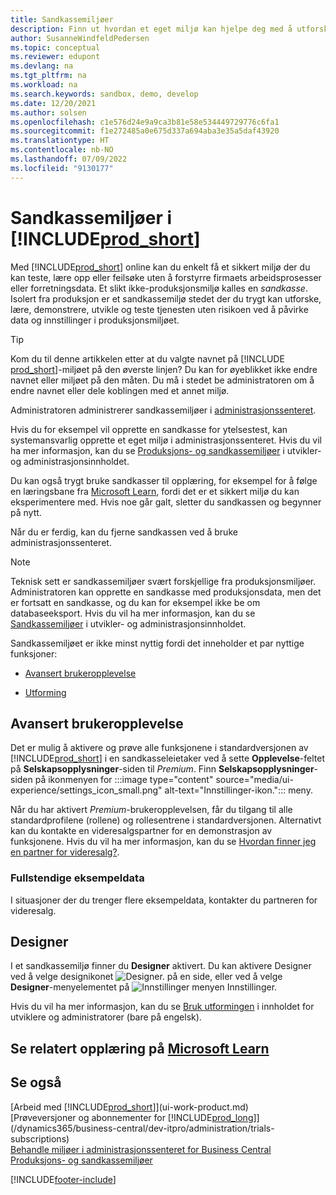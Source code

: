 ```yaml
---
title: Sandkassemiljøer
description: Finn ut hvordan et eget miljø kan hjelpe deg med å utforske, lære, prøve, utvikle, feilsøke og teste Business Central på en sikker måte.
author: SusanneWindfeldPedersen
ms.topic: conceptual
ms.reviewer: edupont
ms.devlang: na
ms.tgt_pltfrm: na
ms.workload: na
ms.search.keywords: sandbox, demo, develop
ms.date: 12/20/2021
ms.author: solsen
ms.openlocfilehash: c1e576d24e9a9ca3b81e58e534449729776c6fa1
ms.sourcegitcommit: f1e272485a0e675d337a694aba3e35a5daf43920
ms.translationtype: HT
ms.contentlocale: nb-NO
ms.lasthandoff: 07/09/2022
ms.locfileid: "9130177"
---
```

# <a name="sandbox-environments-in-prod_short"></a>Sandkassemiljøer i [!INCLUDE[prod_short](includes/prod_short.md)]

Med [!INCLUDE[prod_short](includes/prod_short.md)] online kan du enkelt få et sikkert miljø der du kan teste, lære opp eller feilsøke uten å forstyrre firmaets arbeidsprosesser eller forretningsdata. Et slikt ikke-produksjonsmiljø kalles en *sandkasse*. Isolert fra produksjon er et sandkassemiljø stedet der du trygt kan utforske, lære, demonstrere, utvikle og teste tjenesten uten risikoen ved å påvirke data og innstillinger i produksjonsmiljøet.  

> [!TIP]
> Kom du til denne artikkelen etter at du valgte navnet på [!INCLUDE [prod_short](includes/prod_short.md)]-miljøet på den øverste linjen? Du kan for øyeblikket ikke endre navnet eller miljøet på den måten. Du må i stedet be administratoren om å endre navnet eller dele koblingen med et annet miljø.

Administratoren administrerer sandkassemiljøer i [administrasjonssenteret](/dynamics365/business-central/dev-itpro/administration/tenant-admin-center-environments?toc=/dynamics365/business-central/toc.json).  

Hvis du for eksempel vil opprette en sandkasse for ytelsestest, kan systemansvarlig opprette et eget miljø i administrasjonssenteret. Hvis du vil ha mer informasjon, kan du se [Produksjons- og sandkassemiljøer](/dynamics365/business-central/dev-itpro/administration/environment-types) i utvikler- og administrasjonsinnholdet.  

Du kan også trygt bruke sandkasser til opplæring, for eksempel for å følge en læringsbane fra [Microsoft Learn](/learn/dynamics365/business-central?WT.mc_id=dyn365bc_landingpage-docs), fordi det er et sikkert miljø du kan eksperimentere med. Hvis noe går galt, sletter du sandkassen og begynner på nytt.  

Når du er ferdig, kan du fjerne sandkassen ved å bruke administrasjonssenteret.  

> [!NOTE]
> Teknisk sett er sandkassemiljøer svært forskjellige fra produksjonsmiljøer. Administratoren kan opprette en sandkasse med produksjonsdata, men det er fortsatt en sandkasse, og du kan for eksempel ikke be om databaseeksport. Hvis du vil ha mer informasjon, kan du se [Sandkassemiljøer](/dynamics365/business-central/dev-itpro/administration/environment-types#sandbox-environments) i utvikler- og administrasjonsinnholdet.

Sandkassemiljøet er ikke minst nyttig fordi det inneholder et par nyttige funksjoner:

* [Avansert brukeropplevelse](#advanced-user-experience)  
<!--* [Complete sample data](#complete-sample-data)  -->
* [Utforming](#designer)  

## <a name="advanced-user-experience"></a>Avansert brukeropplevelse

Det er mulig å aktivere og prøve alle funksjonene i standardversjonen av [!INCLUDE[prod_short](includes/prod_short.md)] i en sandkasseleietaker ved å sette **Opplevelse**-feltet på **Selskapsopplysninger**-siden til *Premium*. Finn **Selskapsopplysninger**-siden på ikonmenyen for :::image type="content" source="media/ui-experience/settings_icon_small.png" alt-text="Innstillinger-ikon."::: meny.  

Når du har aktivert *Premium*-brukeropplevelsen, får du tilgang til alle standardprofilene (rollene) og rollesentrene i standardversjonen. Alternativt kan du kontakte en videresalgspartner for en demonstrasjon av funksjonene. Hvis du vil ha mer informasjon, kan du se [Hvordan finner jeg en partner for videresalg?](across-faq.yml#how-do-i-find-a-reselling-partner).  

### <a name="complete-sample-data"></a>Fullstendige eksempeldata

I situasjoner der du trenger flere eksempeldata, kontakter du partneren for videresalg.
<!-- In the sandbox environment, you can also create a new company with the **Advanced Evaluation - Complete Sample Data** option so that you can take training or step through walkthroughs that require additional sample data, such as [Walkthrough: Receiving and Putting Away in Basic Warehouse Configurations](walkthrough-receiving-and-putting-away-in-basic-warehousing.md).   -->

<!--#### To create a company with complete sample data in a sandbox

1. Choose the ![Lightbulb that opens the Tell Me feature.](media/ui-search/search_small.png "Tell me what you want to do") icon, enter **Companies**, and then choose the related link.  
2. Choose the **New** action, and then choose **Create New Company**.  
3. In the **Assisted Setup for Creating a Company** page, choose **Next**.  
4. Specify a name for the new company, and then, in the **Select the data and setup to get started** field, choose **Advanced Evaluation - Complete Sample Data**.  
5. Complete the rest of the assisted setup guide.  

When the assisted setup guide completes, you can start exploring the new company with the complete sample data. For more information, see [Creating New Companies in [!INCLUDE[prod_short](includes/prod_short.md)]](about-new-company.md).  -->

## <a name="designer"></a>Designer

I et sandkassemiljø finner du **Designer** aktivert. Du kan aktivere Designer ved å velge designikonet ![Designer.](./media/across-sandbox/sandbox-inclient-design-icon.png) på en side, eller ved å velge **Designer**-menyelementet på ![Innstillinger](media/ui-experience/settings_icon_small.png) menyen Innstillinger.  

Hvis du vil ha mer informasjon, kan du se [Bruk utformingen](/dynamics365/business-central/dev-itpro/developer/devenv-inclient-designer) i innholdet for utviklere og administratorer (bare på engelsk).  

<!-- ![In-client Designer.](./media/across-sandbox/sandbox-inclient-designer.png) -->

## <a name="see-related-training-at-microsoft-learn"></a>Se relatert opplæring på [Microsoft Learn](/learn/modules/admin-online-dynamics-365-business-central/)

## <a name="see-also"></a>Se også

[Arbeid med [!INCLUDE[prod_short](includes/prod_short.md)]](ui-work-product.md)  
[Prøveversjoner og abonnementer for [!INCLUDE[prod_long](includes/prod_long.md)]](/dynamics365/business-central/dev-itpro/administration/trials-subscriptions)  
[Behandle miljøer i administrasjonssenteret for Business Central](/dynamics365/business-central/dev-itpro/administration/tenant-admin-center-environments)  
[Produksjons- og sandkassemiljøer](/dynamics365/business-central/dev-itpro/administration/environment-types)  


[!INCLUDE[footer-include](includes/footer-banner.md)]
